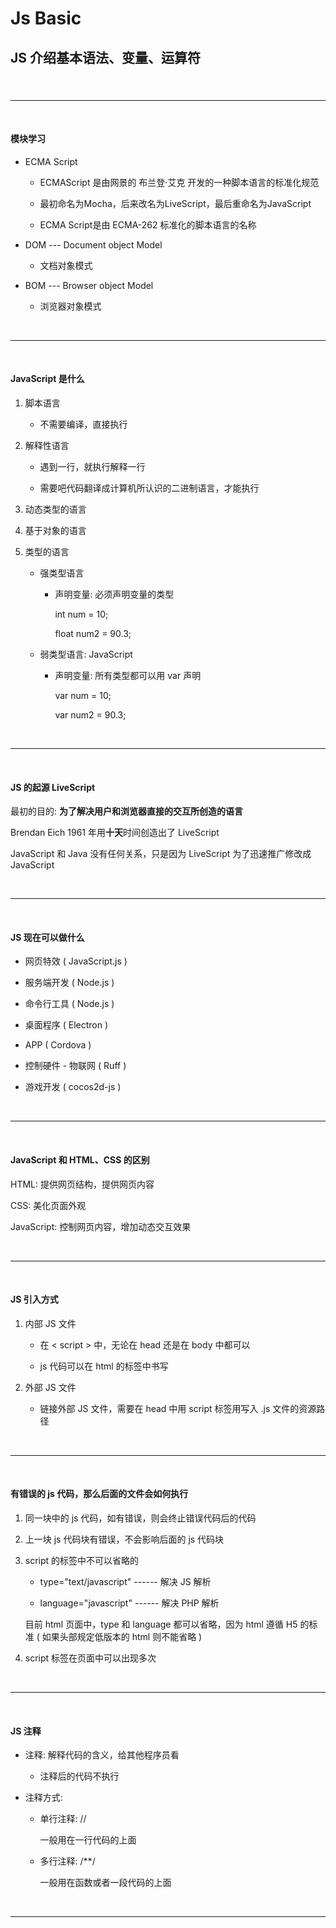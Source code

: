 <h1 id="#">Js Basic</h1>

<h2 id="#">JS 介绍基本语法、变量、运算符</h2>

<h3 id="#"></h3>



<br/>
<hr/>
<br/>



<h4 id="#">模块学习</h4>

* ECMA Script 

    * ECMAScript 是由网景的 布兰登·艾克 开发的一种脚本语言的标准化规范
    
    * 最初命名为Mocha，后来改名为LiveScript，最后重命名为JavaScript
    
    * ECMA Script是由 ECMA-262 标准化的脚本语言的名称
    
* DOM --- Document object Model 

    * 文档对象模式

* BOM --- Browser object Model

    * 浏览器对象模式



<br/>
<hr/>
<br/>




<h4 id="#">JavaScript 是什么</h4>

1. 脚本语言

    * 不需要编译，直接执行

2. 解释性语言

    * 遇到一行，就执行解释一行
    
    * 需要吧代码翻译成计算机所认识的二进制语言，才能执行

3. 动态类型的语言

4. 基于对象的语言

5. 类型的语言

    * 强类型语言
    
        * 声明变量: 必须声明变量的类型 
        
            int num = 10; 
            
            float num2 = 90.3;

    * 弱类型语言: JavaScript
    
        * 声明变量: 所有类型都可以用 var 声明
        
            var num = 10;
            
            var num2 = 90.3;



<br/>
<hr/>
<br/>




<h4 id="#">JS 的起源 LiveScript</h4>

最初的目的: **为了解决用户和浏览器直接的交互所创造的语言** 

Brendan Eich 1961 年用**十天**时间创造出了 LiveScript

JavaScript 和 Java 没有任何关系，只是因为 LiveScript 为了迅速推广修改成 JavaScript


 
<br/>
<hr/>
<br/>




<h4 id="#">JS 现在可以做什么</h4>

* 网页特效  ( JavaScript.js )

* 服务端开发 ( Node.js )

* 命令行工具 ( Node.js )

* 桌面程序 ( Electron )

* APP ( Cordova )

* 控制硬件 - 物联网 ( Ruff )

* 游戏开发 ( cocos2d-js )



<br/>
<hr/>
<br/>




<h4 id="#">JavaScript 和 HTML、CSS 的区别</h4>

HTML: 提供网页结构，提供网页内容

CSS: 美化页面外观

JavaScript: 控制网页内容，增加动态交互效果



<br/>
<hr/>
<br/>




<h4 id="#">JS 引入方式</h4>

1. 内部 JS 文件

    * 在 < script > 中，无论在 head 还是在 body 中都可以
    
    * js 代码可以在 html 的标签中书写

2. 外部 JS 文件

    * 链接外部 JS 文件，需要在 head 中用 script 标签用写入 .js 文件的资源路径



<br/>
<hr/>
<br/>




<h4 id="#">有错误的 js 代码，那么后面的文件会如何执行</h4>

1. 同一块中的 js 代码，如有错误，则会终止错误代码后的代码

2. 上一块 js 代码块有错误，不会影响后面的 js 代码块

3. script 的标签中不可以省略的

    *   type="text/javascript"  ------ 解决 JS 解析

    *   language="javascript" ------ 解决 PHP 解析
    
    目前 html 页面中，type 和 language 都可以省略，因为 html 遵循 H5 的标准 ( 如果头部规定低版本的 html 则不能省略 )

4. script 标签在页面中可以出现多次



<br/>
<hr/>
<br/>



<h4 id="#">JS 注释</h4>

* 注释: 解释代码的含义，给其他程序员看

    *  注释后的代码不执行

* 注释方式:  

    *  单行注释: //
    
        一般用在一行代码的上面
    
    *  多行注释: /**/
    
        一般用在函数或者一段代码的上面



<br/>
<hr/>
<br/>




